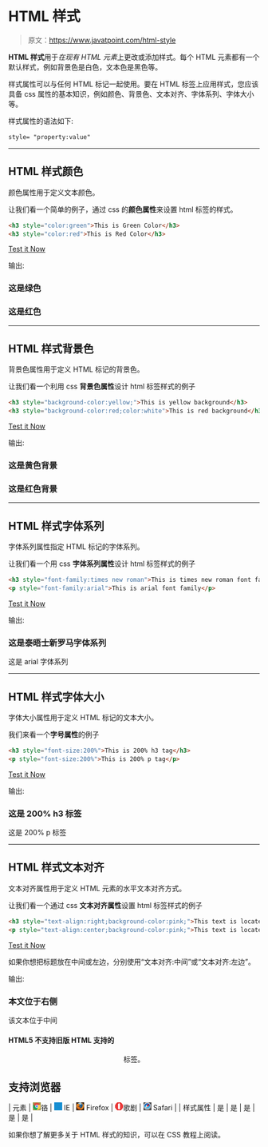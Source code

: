 # HTML 样式

> 原文：<https://www.javatpoint.com/html-style>

**HTML 样式**用于*在现有 HTML 元素*上更改或添加样式。每个 HTML 元素都有一个默认样式，例如背景色是白色，文本色是黑色等。

样式属性可以与任何 HTML 标记一起使用。要在 HTML 标签上应用样式，您应该具备 css 属性的基本知识，例如颜色、背景色、文本对齐、字体系列、字体大小等。

样式属性的语法如下:

```html
style= "property:value"

```

* * *

## HTML 样式颜色

颜色属性用于定义文本颜色。

让我们看一个简单的例子，通过 css 的**颜色属性**来设置 html 标签的样式。

```html
<h3 style="color:green">This is Green Color</h3>
<h3 style="color:red">This is Red Color</h3>

```

[Test it Now](https://www.javatpoint.com/oprweb/test.jsp?filename=htmlstyle1)

输出:

### 这是绿色

### 这是红色

* * *

## HTML 样式背景色

背景色属性用于定义 HTML 标记的背景色。

让我们看一个利用 css **背景色属性**设计 html 标签样式的例子

```html
<h3 style="background-color:yellow;">This is yellow background</h3>
<h3 style="background-color:red;color:white">This is red background</h3>

```

[Test it Now](https://www.javatpoint.com/oprweb/test.jsp?filename=htmlstyle2)

输出:

### 这是黄色背景

### 这是红色背景

* * *

## HTML 样式字体系列

字体系列属性指定 HTML 标记的字体系列。

让我们看一个用 css **字体系列属性**设计 html 标签样式的例子

```html
<h3 style="font-family:times new roman">This is times new roman font family</h3>
<p style="font-family:arial">This is arial font family</p>

```

[Test it Now](https://www.javatpoint.com/oprweb/test.jsp?filename=htmlstyle3)

输出:

### 这是泰晤士新罗马字体系列

这是 arial 字体系列

* * *

## HTML 样式字体大小

字体大小属性用于定义 HTML 标记的文本大小。

我们来看一个**字号属性**的例子

```html
<h3 style="font-size:200%">This is 200% h3 tag</h3>
<p style="font-size:200%">This is 200% p tag</p>

```

[Test it Now](https://www.javatpoint.com/oprweb/test.jsp?filename=htmlstyle5)

输出:

### 这是 200% h3 标签

这是 200% p 标签

* * *

## HTML 样式文本对齐

文本对齐属性用于定义 HTML 元素的水平文本对齐方式。

让我们看一个通过 css **文本对齐属性**设置 html 标签样式的例子

```html
<h3 style="text-align:right;background-color:pink;">This text is located at right side</h3>
<p style="text-align:center;background-color:pink;">This text is located at center side</p>

```

[Test it Now](https://www.javatpoint.com/oprweb/test.jsp?filename=htmlstyle4)

如果你想把标题放在中间或左边，分别使用“文本对齐:中间”或“文本对齐:左边”。

输出:

### 本文位于右侧

该文本位于中间

#### HTML5 不支持旧版 HTML 支持的

<center>标签。</center>

## 支持浏览器

| 元素 | ![chrome browser](img/4fbdc93dc2016c5049ed108e7318df19.png)铬 | ![ie browser](img/83dd23df1fe8373fd5bf054b2c1dd88b.png) IE | ![firefox browser](img/4f001fff393888a8a807ed29b28145d1.png) Firefox | ![opera browser](img/6cad4a592cc69a052056a0577b4aac65.png)歌剧 | ![safari browser](img/a0f6a9711a92203c5dc5c127fe9c9fca.png) Safari |
| 样式属性 | 是 | 是 | 是 | 是 | 是 |

如果你想了解更多关于 HTML 样式的知识，可以在 CSS 教程上阅读。
